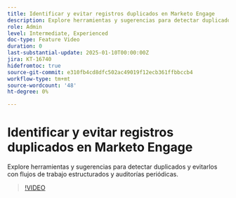 ```yaml
---
title: Identificar y evitar registros duplicados en Marketo Engage
description: Explore herramientas y sugerencias para detectar duplicados y evitarlos con flujos de trabajo estructurados y auditorías periódicas.
role: Admin
level: Intermediate, Experienced
doc-type: Feature Video
duration: 0
last-substantial-update: 2025-01-10T00:00:00Z
jira: KT-16740
hidefromtoc: true
source-git-commit: e310fb4cd8dfc502ac49019f12ecb361ffbbccb4
workflow-type: tm+mt
source-wordcount: '48'
ht-degree: 0%

---
```



# Identificar y evitar registros duplicados en Marketo Engage

Explore herramientas y sugerencias para detectar duplicados y evitarlos con flujos de trabajo estructurados y auditorías periódicas.

>[!VIDEO](https://video.tv.adobe.com/v/3429500/?learn=on&enablevpops)
